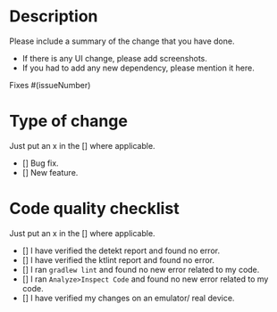 # Description

Please include a summary of the change that you have done.
* If there is any UI change, please add screenshots.
* If you had to add any new dependency, please mention it here.

Fixes #(issueNumber)

# Type of change
Just put an x in the [] where applicable.
- [] Bug fix.
- [] New feature.

# Code quality checklist
Just put an x in the [] where applicable.
- [] I have verified the detekt report and found no error.
- [] I have verified the ktlint report and found no error.
- [] I ran `gradlew lint` and found no new error related to my code.
- [] I ran `Analyze>Inspect Code` and found no new error related to my code.
- [] I have verified my changes on an emulator/ real device.
